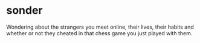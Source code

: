 # sonder
Wondering about the strangers you meet online, their lives, their habits and whether or not they cheated in that chess game you just played with them.

